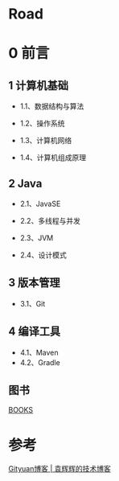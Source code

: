 # Road



# 0 前言

 



## 1 计算机基础

- 1.1、数据结构与算法

- 1.2、操作系统

- 1.3、计算机网络

- 1.4、计算机组成原理





## 2 Java

- 2.1、JavaSE

- 2.2、多线程与并发
- 2.3、JVM
- 2.4、设计模式



## 3 版本管理

- 3.1、Git



## 4 编译工具

- 4.1、Maven
- 4.2、Gradle







## 图书

[BOOKS](https://github.com/baijiangLai/Books)



# 参考

[Gityuan博客 | 袁辉辉的技术博客](http://gityuan.com/)













